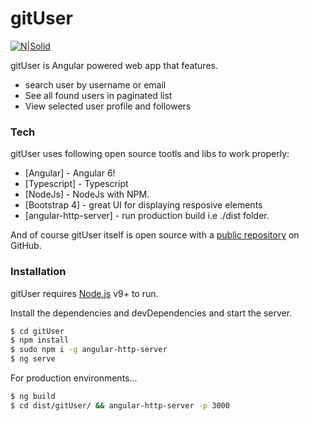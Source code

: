 # gitUser

[![N|Solid](https://www.shareicon.net/data/128x128/2016/07/08/116973_development_512x512.png)](https://nodesource.com/products/nsolid)

gitUser is Angular powered web app that features.

  - search user by username or email
  - See all found users in paginated list
  - View selected user profile and followers

### Tech

gitUser uses following open source tootls and libs to work properly:

* [Angular] - Angular 6!
* [Typescript] - Typescript 
* [NodeJs] - NodeJs with NPM.
* [Bootstrap 4] - great UI for displaying resposive elements
* [angular-http-server] - run production build i.e ./dist folder.

And of course gitUser itself is open source with a [public repository](https://github.com/kaleemullah360/gitUser)
 on GitHub.

### Installation

gitUser requires [Node.js](https://nodejs.org/) v9+ to run.

Install the dependencies and devDependencies and start the server.

```sh
$ cd gitUser
$ npm install
$ sudo npm i -g angular-http-server
$ ng serve
```

For production environments...

```sh
$ ng build
$ cd dist/gitUser/ && angular-http-server -p 3000
```
